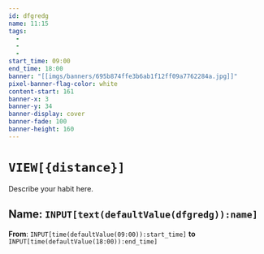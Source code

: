 ```yaml
---
id: dfgredg
name: 11:15
tags:
  - 
  - 
  - 
start_time: 09:00
end_time: 18:00
banner: "[[imgs/banners/695b874ffe3b6ab1f12ff09a7762284a.jpg]]"
pixel-banner-flag-color: white
content-start: 161
banner-x: 3
banner-y: 34
banner-display: cover
banner-fade: 100
banner-height: 160
---
```


# `VIEW[{distance}]`

Describe your habit here.

## Name: `INPUT[text(defaultValue(dfgredg)):name]`  

**From**: `INPUT[time(defaultValue(09:00)):start_time]`  **to** `INPUT[time(defaultValue(18:00)):end_time]`
